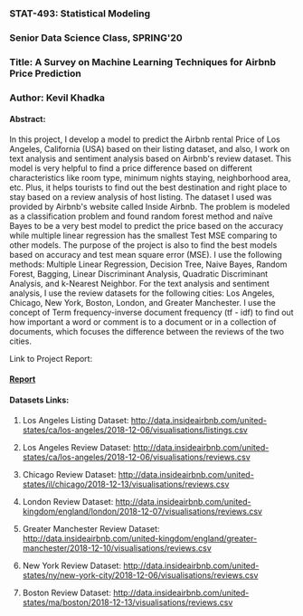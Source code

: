 ### STAT-493: Statistical Modeling
### Senior Data Science Class, SPRING'20

### Title: A Survey on Machine Learning Techniques for Airbnb Price Prediction
### Author: Kevil Khadka


#### Abstract:

In this project, I develop a model to predict the Airbnb rental Price of Los Angeles, California (USA) based on their listing dataset, and also, I work on text analysis and sentiment analysis based on Airbnb's review dataset. This model is very helpful to find a price difference based on different characteristics like room type, minimum nights staying, neighborhood area, etc. Plus, it helps tourists to find out the best destination and right place to stay based on a review analysis of host listing. The dataset I used was provided by Airbnb's website called Inside Airbnb. The problem is modeled as a classification problem and found random forest method and naïve Bayes to be a very best model to predict the price based on the accuracy while multiple linear regression has the smallest Test MSE comparing to other models. The purpose of the project is also to find the best models based on accuracy and test mean square error (MSE). I use the following methods: Multiple Linear Regression, Decision Tree, Naive Bayes, Random Forest, Bagging, Linear Discriminant Analysis, Quadratic Discriminant Analysis, and k-Nearest Neighbor. For the text analysis and sentiment analysis, I use the review datasets for the following cities: Los Angeles, Chicago, New York, Boston, London, and Greater Manchester. I use the concept of Term frequency-inverse document frequency (tf - idf) to find out how important a word or comment is to a document or in a collection of documents, which focuses the difference between the reviews of the two cities.

Link to Project Report: 
#### [Report](https://github.com/kk289/Airbnb-Price-Prediction/blob/master/Project%20Report.pdf)


#### Datasets Links:

1. Los Angeles Listing Dataset:
http://data.insideairbnb.com/united-states/ca/los-angeles/2018-12-06/visualisations/listings.csv

2. Los Angeles Review Dataset:
http://data.insideairbnb.com/united-states/ca/los-angeles/2018-12-06/visualisations/reviews.csv

3. Chicago Review Dataset:
http://data.insideairbnb.com/united-states/il/chicago/2018-12-13/visualisations/reviews.csv

4. London Review Dataset:
http://data.insideairbnb.com/united-kingdom/england/london/2018-12-07/visualisations/reviews.csv

5. Greater Manchester Review Dataset:
http://data.insideairbnb.com/united-kingdom/england/greater-manchester/2018-12-10/visualisations/reviews.csv

6. New York Review Dataset:
http://data.insideairbnb.com/united-states/ny/new-york-city/2018-12-06/visualisations/reviews.csv

7. Boston Review Dataset:
http://data.insideairbnb.com/united-states/ma/boston/2018-12-13/visualisations/reviews.csv


